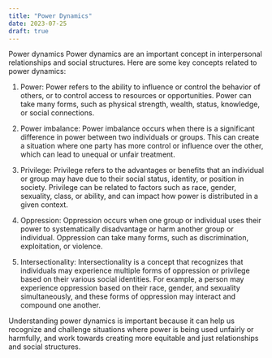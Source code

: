 ```yaml
---
title: "Power Dynamics"
date: 2023-07-25
draft: true
---
```


Power dynamics
Power dynamics are an important concept in interpersonal relationships and social structures. Here are some key concepts related to power dynamics:

1. Power: Power refers to the ability to influence or control the behavior of others, or to control access to resources or opportunities. Power can take many forms, such as physical strength, wealth, status, knowledge, or social connections.

2. Power imbalance: Power imbalance occurs when there is a significant difference in power between two individuals or groups. This can create a situation where one party has more control or influence over the other, which can lead to unequal or unfair treatment.

3. Privilege: Privilege refers to the advantages or benefits that an individual or group may have due to their social status, identity, or position in society. Privilege can be related to factors such as race, gender, sexuality, class, or ability, and can impact how power is distributed in a given context.

4. Oppression: Oppression occurs when one group or individual uses their power to systematically disadvantage or harm another group or individual. Oppression can take many forms, such as discrimination, exploitation, or violence.

5. Intersectionality: Intersectionality is a concept that recognizes that individuals may experience multiple forms of oppression or privilege based on their various social identities. For example, a person may experience oppression based on their race, gender, and sexuality simultaneously, and these forms of oppression may interact and compound one another.

Understanding power dynamics is important because it can help us recognize and challenge situations where power is being used unfairly or harmfully, and work towards creating more equitable and just relationships and social structures.

